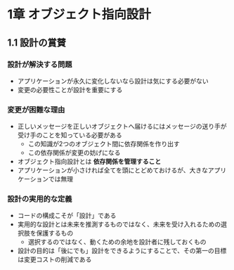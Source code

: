 # 1章 オブジェクト指向設計

## 1.1 設計の賞賛
### 設計が解決する問題
- アプリケーションが永久に変化しないなら設計は気にする必要がない
- 変更の必要性ことが設計を重要にする

### 変更が困難な理由
- 正しいメッセージを正しいオブジェクトへ届けるにはメッセージの送り手が受け手のことを知っている必要がある
  - この知識が2つのオブジェクト間に依存関係を作り出す
  - この依存関係が変更の妨げになる
- オブジェクト指向設計とは **依存関係を管理すること**
- アプリケーションが小さければ全てを頭にとどめておけるが、大きなアプリケーションでは無理

### 設計の実用的な定義
- コードの構成こそが「設計」である
- 実用的な設計とは未来を推測するものではなく、未来を受け入れるための選択肢を保護するもの
  - 選択するのではなく、動くための余地を設計者に残しておくもの
- 設計の目的は「後にでも」設計をできるようにすることで、その第一の目標は変更コストの削減である
